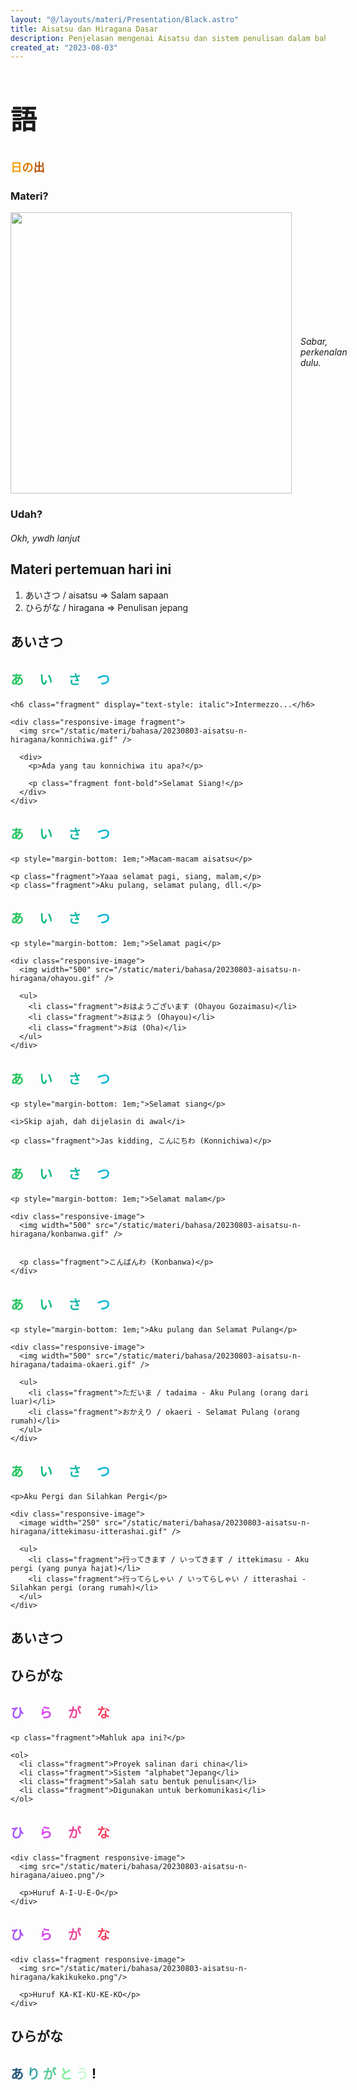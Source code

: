 ```yaml
---
layout: "@/layouts/materi/Presentation/Black.astro"
title: Aisatsu dan Hiragana Dasar
description: Penjelasan mengenai Aisatsu dan sistem penulisan dalam bahasa jepang.
created_at: "2023-08-03"
---
```


<style>
  .responsive-image {
    display: flex;
    flex-direction: column;
    flex-wrap: nowrap;
    align-content: center;
    align-items: center;
    gap: 1em;
  }

  @media (min-width: 772px) {
    .responsive-image {
      flex-direction: row;
    }

    .responsive-image {
      padding-right: 1em;
      padding-left: 1em;
    }
  }

  @media (min-width: 800px) {
    .responsive-image {
      padding: 0px;
    }
  }
</style>

<section>
  <h1 style="font-size: 3em;">語</h1>

  <h4 style="font-size: 1.3em;"><span style="color: #f59e0b;">日</span><span style="color: #d97706;">の</span><span style="color: #b45309;">出</span></h4>
</section>

<section data-transition="fade">
  <h3 style="text-transform: initial;">Materi?</h3>

  <div class="responsive-image fragment">
    <img src="/static/materi/bahasa/20230803-aisatsu-n-hiragana/nuh-uh.jpeg" width="450">
    <h5 style="font-weight: normal; text-transform: initial;">Sabar, perkenalan dulu.</h5>
  </div>
</section>

<section data-transition="zoom">
  <h3 style="text-transform: initial;">Udah?</h3>

  <h5 class="fragment" style="font-weight: normal; text-transform: initial;">Okh, ywdh lanjut</h5>
</section>

<section>
  <h2 style="text-transform: none">Materi pertemuan hari ini</h2>
  
  <ol>
    <li class="fragment">あいさつ / aisatsu => Salam sapaan</li>
    <li class="fragment">ひらがな / hiragana => Penulisan jepang</li>
  </ol>
</section>

<section data-auto-animate data-auto-animate-easing="cubic-bezier(0.770, 0.000, 0.175, 1.000)">
    <h2>あいさつ</h2>
</section>

<section data-auto-animate data-auto-animate-easing="cubic-bezier(0.770, 0.000, 0.175, 1.000)">
    <h2 style="margin-bottom: 20px; color: #81b29a; letter-spacing: 25px"><span style="color: #22c55e">あ</span><span style="color: #10b981">い</span><span style="color: #14b8a6">さ</span><span style="color: #06b6d4">つ</span></h2>

    <h6 class="fragment" display="text-style: italic">Intermezzo...</h6>

    <div class="responsive-image fragment">
      <img src="/static/materi/bahasa/20230803-aisatsu-n-hiragana/konnichiwa.gif" />

      <div>
        <p>Ada yang tau konnichiwa itu apa?</p>

        <p class="fragment font-bold">Selamat Siang!</p>
      </div>
    </div>

</section>

<section data-transition="none">
    <h2 style="margin-bottom: 20px; color: #81b29a; letter-spacing: 25px"><span style="color: #22c55e">あ</span><span style="color: #10b981">い</span><span style="color: #14b8a6">さ</span><span style="color: #06b6d4">つ</span></h2>

    <p style="margin-bottom: 1em;">Macam-macam aisatsu</p>

    <p class="fragment">Yaaa selamat pagi, siang, malam,</p>
    <p class="fragment">Aku pulang, selamat pulang, dll.</p>

</section>

<section>
    <h2 style="margin-bottom: 20px; color: #81b29a; letter-spacing: 25px"><span style="color: #22c55e">あ</span><span style="color: #10b981">い</span><span style="color: #14b8a6">さ</span><span style="color: #06b6d4">つ</span></h2>

    <p style="margin-bottom: 1em;">Selamat pagi</p>

    <div class="responsive-image">
      <img width="500" src="/static/materi/bahasa/20230803-aisatsu-n-hiragana/ohayou.gif" />

      <ul>
        <li class="fragment">おはようございます (Ohayou Gozaimasu)</li>
        <li class="fragment">おはよう (Ohayou)</li>
        <li class="fragment">おは (Oha)</li>
      </ul>
    </div>

</section>

<section>
    <h2 style="margin-bottom: 20px; color: #81b29a; letter-spacing: 25px"><span style="color: #22c55e">あ</span><span style="color: #10b981">い</span><span style="color: #14b8a6">さ</span><span style="color: #06b6d4">つ</span></h2>

    <p style="margin-bottom: 1em;">Selamat siang</p>

    <i>Skip ajah, dah dijelasin di awal</i>

    <p class="fragment">Jas kidding, こんにちわ (Konnichiwa)</p>

</section>

<section>
    <h2 style="margin-bottom: 20px; color: #81b29a; letter-spacing: 25px"><span style="color: #22c55e">あ</span><span style="color: #10b981">い</span><span style="color: #14b8a6">さ</span><span style="color: #06b6d4">つ</span></h2>

    <p style="margin-bottom: 1em;">Selamat malam</p>

    <div class="responsive-image">
      <img width="500" src="/static/materi/bahasa/20230803-aisatsu-n-hiragana/konbanwa.gif" />


      <p class="fragment">こんばんわ (Konbanwa)</p>
    </div>

</section>

<section>
    <h2 style="margin-bottom: 20px; color: #81b29a; letter-spacing: 25px"><span style="color: #22c55e">あ</span><span style="color: #10b981">い</span><span style="color: #14b8a6">さ</span><span style="color: #06b6d4">つ</span></h2>

    <p style="margin-bottom: 1em;">Aku pulang dan Selamat Pulang</p>

    <div class="responsive-image">
      <img width="500" src="/static/materi/bahasa/20230803-aisatsu-n-hiragana/tadaima-okaeri.gif" />

      <ul>
        <li class="fragment">ただいま / tadaima - Aku Pulang (orang dari luar)</li>
        <li class="fragment">おかえり / okaeri - Selamat Pulang (orang rumah)</li>
      </ul>
    </div>

</section>

<section data-auto-animate data-auto-animate-easing="cubic-bezier(0.770, 0.000, 0.175, 1.000)">
    <h2 style="margin-bottom: 20px; color: #81b29a; letter-spacing: 25px"><span style="color: #22c55e">あ</span><span style="color: #10b981">い</span><span style="color: #14b8a6">さ</span><span style="color: #06b6d4">つ</span></h2>

    <p>Aku Pergi dan Silahkan Pergi</p>

    <div class="responsive-image">
      <image width="250" src="/static/materi/bahasa/20230803-aisatsu-n-hiragana/ittekimasu-itterashai.gif" />

      <ul>
        <li class="fragment">行ってきます / いってきます / ittekimasu - Aku pergi (yang punya hajat)</li>
        <li class="fragment">行ってらしゃい / いってらしゃい / itterashai - Silahkan pergi (orang rumah)</li>
      </ul>
    </div>

</section>

<section data-auto-animate data-auto-animate-easing="cubic-bezier(0.770, 0.000, 0.175, 1.000)">
    <h2>あいさつ</h2>
</section>

<section></section>

<section data-auto-animate data-auto-animate-easing="cubic-bezier(0.770, 0.000, 0.175, 1.000)">
    <h2>ひらがな</h2>
</section>

<section data-auto-animate data-auto-animate-easing="cubic-bezier(0.770, 0.000, 0.175, 1.000)">
    <h2 style="margin-bottom: 20px; letter-spacing: 25px"><span style="color: #a855f7">ひ</span><span style="color: #d946ef">ら</span><span style="color: #ec4899">が</span><span style="color: #f43f5e">な</span></h2>

    <p class="fragment">Mahluk apa ini?</p>

    <ol>
      <li class="fragment">Proyek salinan dari china</li>
      <li class="fragment">Sistem "alphabet"Jepang</li>
      <li class="fragment">Salah satu bentuk penulisan</li>
      <li class="fragment">Digunakan untuk berkomunikasi</li>
    </ol>

</section>

<section>
   <h2 style="margin-bottom: 20px; letter-spacing: 25px"><span style="color: #a855f7">ひ</span><span style="color: #d946ef">ら</span><span style="color: #ec4899">が</span><span style="color: #f43f5e">な</span></h2>

    <div class="fragment responsive-image">
      <img src="/static/materi/bahasa/20230803-aisatsu-n-hiragana/aiueo.png"/>

      <p>Huruf A-I-U-E-O</p>
    </div>

</section>

<section data-auto-animate data-auto-animate-easing="cubic-bezier(0.770, 0.000, 0.175, 1.000)">
   <h2 style="margin-bottom: 20px; letter-spacing: 25px"><span style="color: #a855f7">ひ</span><span style="color: #d946ef">ら</span><span style="color: #ec4899">が</span><span style="color: #f43f5e">な</span></h2>

    <div class="fragment responsive-image">
      <img src="/static/materi/bahasa/20230803-aisatsu-n-hiragana/kakikukeko.png"/>

      <p>Huruf KA-KI-KU-KE-KO</p>
    </div>

</section>

<section data-auto-animate data-auto-animate-easing="cubic-bezier(0.770, 0.000, 0.175, 1.000)">
    <h2>ひらがな</h2>
</section>

<section data-transition="convex">
  <h1>
    <span style="color: #22577a">あ</span>
    <span style="color: #38a3a5">り</span>
    <span style="color: #57cc99">が</span>
    <span style="color: #80ed99">と</span>
    <span style="color: #c7f9cc">う</span>
    <span>!</span>
  </h1>
</section>

